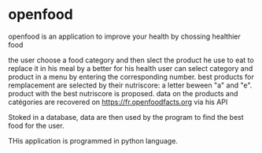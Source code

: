 # openfood

openfood is an application to improve your health by chossing healthier food

the user choose a food category and then slect the product he use to eat to replace it in his meal by a better for his health
user can select category and product in a menu by entering the corresponding number.
best products for remplacement are selected by their nutriscore: a letter beween "a" and "e".
product with the best nutriscore is proposed.
data on the products and catégories are recovered on https://fr.openfoodfacts.org via his API

Stoked in a database, data are then used by the program to find the best food for the user.

THis application is programmed in python language.
